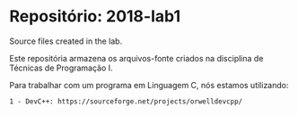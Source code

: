 # Repositório: 2018-lab1
Source files created in the lab.

Este repositória armazena os arquivos-fonte criados na disciplina de Técnicas de Programação I.

Para trabalhar com um programa em Linguagem C, nós estamos utilizando:

	1 - DevC++: https://sourceforge.net/projects/orwelldevcpp/
